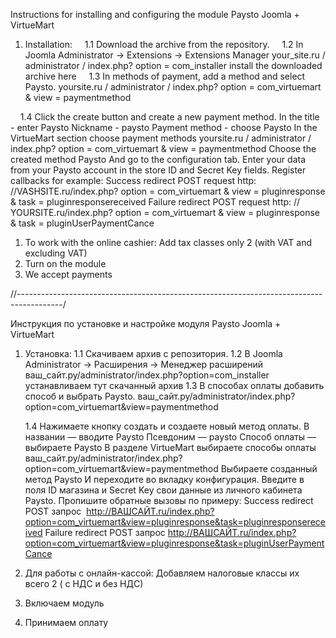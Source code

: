 Instructions for installing and configuring the module Paysto Joomla + VirtueMart 

1. Installation:
    1.1 Download the archive from the repository.
    1.2 In Joomla Administrator -> Extensions -> Extensions Manager
your_site.ru / administrator / index.php? option = com_installer install the downloaded archive here
    1.3 In methods of payment, add a method and select Paysto.
yoursite.ru / administrator / index.php? option = com_virtuemart & view = paymentmethod

    1.4 Click the create button and create a new payment method.
In the title - enter Paysto
Nickname - paysto
Payment method - choose Paysto
In the VirtueMart section choose payment methods
yoursite.ru / administrator / index.php? option = com_virtuemart & view = paymentmethod
Choose the created method Paysto
And go to the configuration tab.
Enter your data from your Paysto account in the store ID and Secret Key fields.
Register callbacks for example:
Success redirect POST request
http: //VASHSITE.ru/index.php? option = com_virtuemart & view = pluginresponse & task = pluginresponsereceived
Failure redirect POST request
http: // YOURSITE.ru/index.php? option = com_virtuemart & view = pluginresponse & task = pluginUserPaymentCance

1. To work with the online cashier: Add tax classes only 2 (with VAT and excluding VAT)
2. Turn on the module
3. We accept payments


//-----------------------------------------------------------------------------------------/


Инструкция по установке и настройке модуля Paysto Joomla + VirtueMart
1. Установка:
    1.1 Скачиваем  архив с репозитория.
    1.2 В Joomla Administrator -> Расширения -> Менеджер расширений 
ваш_сайт.ру/administrator/index.php?option=com_installer устанавливаем тут скачанный архив 
    1.3  В способах оплаты добавить способ и выбрать Paysto.
ваш_сайт.ру/administrator/index.php?option=com_virtuemart&view=paymentmethod

    1.4  Нажимаете кнопку создать и создаете новый метод оплаты.
В названии — вводите Paysto
Псевдоним — paysto
Способ оплаты — выбираете Paysto
В разделе VirtueMart выбираете способы оплаты
ваш_сайт.ру/administrator/index.php?option=com_virtuemart&view=paymentmethod
Выбираете созданный метод Paysto
И переходите во вкладку конфигурация.
Введите в поля ID магазина и Secret Key свои данные из  личного кабинета Paysto.
Пропишите обратные вызовы по примеру:
Success redirect         POST запрос 
http://ВАШСАЙТ.ru/index.php?option=com_virtuemart&view=pluginresponse&task=pluginresponsereceived 
Failure redirect            POST запрос
http://ВАШСАЙТ.ru/index.php?option=com_virtuemart&view=pluginresponse&task=pluginUserPaymentCance

1. Для работы с онлайн-кассой: Добавляем налоговые классы их всего 2 ( с НДС и без НДС)
2. Включаем модуль
3. Принимаем оплату
